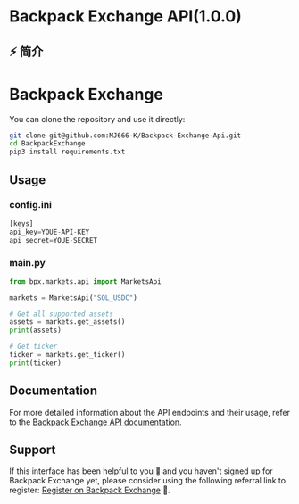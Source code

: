 # Backpack Exchange API(1.0.0)

## ⚡ 简介
# Backpack Exchange
You can clone the repository and use it directly:

```bash
git clone git@github.com:MJ666-K/Backpack-Exchange-Api.git
cd BackpackExchange
pip3 install requirements.txt
```

## Usage
### config.ini
```python
[keys]
api_key=YOUE-API-KEY
api_secret=YOUE-SECRET
```
### main.py
```python
from bpx.markets.api import MarketsApi

markets = MarketsApi("SOL_USDC")

# Get all supported assets
assets = markets.get_assets()
print(assets)

# Get ticker
ticker = markets.get_ticker()
print(ticker)

```

## Documentation
For more detailed information about the API endpoints and their usage, refer to the [Backpack Exchange API documentation](https://docs.backpack.exchange/).

## Support 

If this interface has been helpful to you 🌟 and you haven't signed up for Backpack Exchange yet, please consider using the following referral link to register: [Register on Backpack Exchange](https://backpack.exchange/refer/solomeowl) 🚀.
